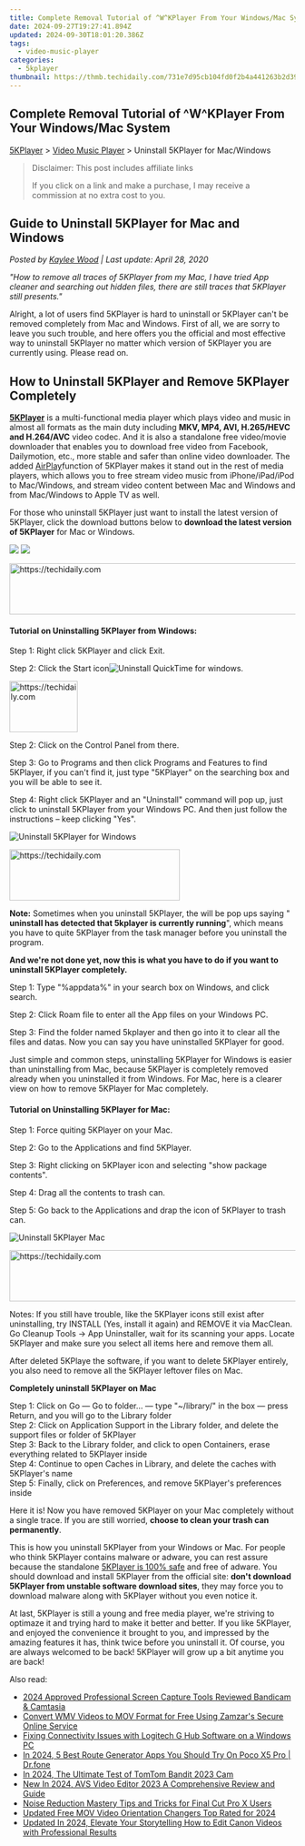 ```yaml
---
title: Complete Removal Tutorial of ^W^KPlayer From Your Windows/Mac System
date: 2024-09-27T19:27:41.894Z
updated: 2024-09-30T18:01:20.386Z
tags:
  - video-music-player
categories:
  - 5kplayer
thumbnail: https://thmb.techidaily.com/731e7d95cb104fd0f2b4a441263b2d39fb916acbe1dcf99883081e6f54b5961f.jpg
---
```


## Complete Removal Tutorial of ^W^KPlayer From Your Windows/Mac System

[5KPlayer](https://tools.techidaily.com/5kplayer/products/) \> [Video Music Player](https://tools.techidaily.com/5kplayer/video-music-player/) \> Uninstall 5KPlayer for Mac/Windows

>  Disclaimer: This post includes affiliate links
>
>  If you click on a link and make a purchase, I may receive a commission at no extra cost to you.
>

## Guide to Uninstall 5KPlayer for Mac and Windows

 _Posted by [Kaylee Wood](https://www.quora.com/profile/Amanda-Hu-21) | Last update: April 28, 2020_

_"How to remove all traces of 5KPlayer from my Mac, I have tried App cleaner and searching out hidden files, there are still traces that 5KPlayer still presents."_ 

Alright, a lot of users find 5KPlayer is hard to uninstall or 5KPlayer can't be removed completely from Mac and Windows. First of all, we are sorry to leave you such trouble, and here offers you the official and most effective way to uninstall 5KPlayer no matter which version of 5KPlayer you are currently using. Please read on. 

## How to Uninstall 5KPlayer and Remove 5KPlayer Completely

[**5KPlayer**](https://tools.techidaily.com/5kplayer/products/) is a multi-functional media player which plays video and music in almost all formats as the main duty including **MKV, MP4, AVI, H.265/HEVC and H.264/AVC** video codec. And it is also a standalone free video/movie downloader that enables you to download free video from Facebook, Dailymotion, etc., more stable and safer than online video downloader. The added [AirPlay](https://tools.techidaily.com/5kplayer/airplay/)function of 5KPlayer makes it stand out in the rest of media players, which allows you to free stream video music from iPhone/iPad/iPod to Mac/Windows, and stream video content between Mac and Windows and from Mac/Windows to Apple TV as well. 

For those who uninstall 5KPlayer just want to install the latest version of 5KPlayer, click the download buttons below to **download the latest version of 5KPlayer** for Mac or Windows.

[![](https://www.5kplayer.com/video-music-player/../button/freedownwhitewin.png)](https://tools.techidaily.com/5kplayer/products/) [![](https://www.5kplayer.com/video-music-player/../button/freedownbackmac.png)](https://tools.techidaily.com/5kplayer/products/) 

<!-- affiliate ads begin -->
<a href="https://appsumo.8odi.net/c/5597632/2123731/7443" target="_top" id="2123731">
  <img src="//a.impactradius-go.com/display-ad/7443-2123731" border="0" alt="https://techidaily.com" width="728" height="90"/>
</a>
<img height="0" width="0" src="https://appsumo.8odi.net/i/5597632/2123731/7443" style="position:absolute;visibility:hidden;" border="0" />
<!-- affiliate ads end -->

#### **Tutorial on Uninstalling 5KPlayer from Windows:**

Step 1: Right click 5KPlayer and click Exit.

Step 2: Click the Start icon![Uninstall QuickTime for windows](https://www.5kplayer.com/video-music-player/img/unintall-quicktime-for-windows2.jpg).

<!-- affiliate ads begin -->
<a href="https://bluetties.sjv.io/c/5597632/2141688/17094" target="_top" id="2141688">
  <img src="//a.impactradius-go.com/display-ad/17094-2141688" border="0" alt="https://techidaily.com" width="120" height="90"/>
</a>
<img height="0" width="0" src="https://bluetties.sjv.io/i/5597632/2141688/17094" style="position:absolute;visibility:hidden;" border="0" />
<!-- affiliate ads end -->

Step 2: Click on the Control Panel from there. 

Step 3: Go to Programs and then click Programs and Features to find 5KPlayer, if you can't find it, just type "5KPlayer" on the searching box and you will be able to see it. 

Step 4: Right click 5KPlayer and an "Uninstall" command will pop up, just click to uninstall 5KPlayer from your Windows PC. And then just follow the instructions – keep clicking "Yes". 

![Uninstall 5KPlayer for Windows](https://www.5kplayer.com/video-music-player/img/uninstall-5kplayer-win.jpg) 

<!-- affiliate ads begin -->
<a href="https://aligracehair.sjv.io/c/5597632/1975816/19272" target="_top" id="1975816">
  <img src="//a.impactradius-go.com/display-ad/19272-1975816" border="0" alt="https://techidaily.com" width="300" height="90"/>
</a>
<img height="0" width="0" src="https://aligracehair.sjv.io/i/5597632/1975816/19272" style="position:absolute;visibility:hidden;" border="0" />
<!-- affiliate ads end -->

**Note:** Sometimes when you uninstall 5KPlayer, the will be pop ups saying " **uninstall has detected that 5kplayer is currently running**", which means you have to quite 5KPlayer from the task manager before you uninstall the program. 

**And we're not done yet, now this is what you have to do if you want to uninstall 5KPlayer completely.** 

Step 1: Type "%appdata%" in your search box on Windows, and click search. 

Step 2: Click Roam file to enter all the App files on your Windows PC. 

Step 3: Find the folder named 5kplayer and then go into it to clear all the files and datas. Now you can say you have uninstalled 5KPlayer for good. 

Just simple and common steps, uninstalling 5KPlayer for Windows is easier than uninstalling from Mac, because 5KPlayer is completely removed already when you uninstalled it from Windows. For Mac, here is a clearer view on how to remove 5KPlayer for Mac completely. 

#### **Tutorial on Uninstalling 5KPlayer for Mac:**

Step 1: Force quiting 5KPlayer on your Mac.

Step 2: Go to the Applications and find 5KPlayer.

Step 3: Right clicking on 5KPlayer icon and selecting "show package contents". 

Step 4: Drag all the contents to trash can. 

Step 5: Go back to the Applications and drap the icon of 5KPlayer to trash can.

![Uninstall 5KPlayer Mac](https://www.5kplayer.com/video-music-player/img/uninstall-5kplayer-mac.jpg) 

<!-- affiliate ads begin -->
<a href="https://appsumo.8odi.net/c/5597632/2100542/7443" target="_top" id="2100542">
  <img src="//a.impactradius-go.com/display-ad/7443-2100542" border="0" alt="https://techidaily.com" width="728" height="90"/>
</a>
<img height="0" width="0" src="https://appsumo.8odi.net/i/5597632/2100542/7443" style="position:absolute;visibility:hidden;" border="0" />
<!-- affiliate ads end -->

Notes: If you still have trouble, like the 5KPlayer icons still exist after uninstalling, try INSTALL (Yes, install it again) and REMOVE it via MacClean. Go Cleanup Tools -> App Uninstaller, wait for its scanning your apps. Locate 5KPlayer and make sure you select all items here and remove them all.

 After deleted 5KPlaye the software, if you want to delete 5KPlayer entirely, you also need to remove all the 5KPlayer leftover files on Mac. 

**Completely uninstall 5KPlayer on Mac**

Step 1: Click on Go — Go to folder… — type "\~/library/" in the box — press Return, and you will go to the Library folder  
 Step 2: Click on Application Support in the Library folder, and delete the support files or folder of 5KPlayer  
 Step 3: Back to the Library folder, and click to open Containers, erase everything related to 5KPlayer inside  
Step 4: Continue to open Caches in Library, and delete the caches with 5KPlayer's name  
Step 5: Finally, click on Preferences, and remove 5KPlayer's preferences inside

Here it is! Now you have removed 5KPlayer on your Mac completely without a single trace. If you are still worried, **choose to clean your trash can permanently**. 

This is how you uninstall 5KPlayer from your Windows or Mac. For people who think 5KPlayer contains malware or adware, you can rest assure because the standalone [5KPlayer is 100% safe](https://tools.techidaily.com/5kplayer/video-music-player/) and free of adware. You should download and install 5KPlayer from the official site: **don't download 5KPlayer from unstable software download sites**, they may force you to download malware along with 5KPlayer without you even notice it. 

At last, 5KPlayer is still a young and free media player, we're striving to optimaze it and trying hard to make it better and better. If you like 5KPlayer, and enjoyed the convenience it brought to you, and impressed by the amazing features it has, think twice before you uninstall it. Of course, you are always welcomed to be back! 5KPlayer will grow up a bit anytime you are back!

<ins class="adsbygoogle"
     style="display:block"
     data-ad-format="autorelaxed"
     data-ad-client="ca-pub-7571918770474297"
     data-ad-slot="1223367746"></ins>

<ins class="adsbygoogle"
     style="display:block"
     data-ad-client="ca-pub-7571918770474297"
     data-ad-slot="8358498916"
     data-ad-format="auto"
     data-full-width-responsive="true"></ins>

<span class="atpl-alsoreadstyle">Also read:</span>
<div><ul>
<li><a href="https://visual-screen-recording.techidaily.com/2024-approved-professional-screen-capture-tools-reviewed-bandicam-and-camtasia/"><u>2024 Approved Professional Screen Capture Tools Reviewed Bandicam & Camtasia</u></a></li>
<li><a href="https://win-howtos.techidaily.com/convert-wmv-videos-to-mov-format-for-free-using-zamzars-secure-online-service/"><u>Convert WMV Videos to MOV Format for Free Using Zamzar's Secure Online Service</u></a></li>
<li><a href="https://win-blog.techidaily.com/fixing-connectivity-issues-with-logitech-g-hub-software-on-a-windows-pc/"><u>Fixing Connectivity Issues with Logitech G Hub Software on a Windows PC</u></a></li>
<li><a href="https://change-location.techidaily.com/in-2024-5-best-route-generator-apps-you-should-try-on-poco-x5-pro-drfone-by-drfone-virtual-android/"><u>In 2024, 5 Best Route Generator Apps You Should Try On Poco X5 Pro | Dr.fone</u></a></li>
<li><a href="https://fox-helps.techidaily.com/in-2024-the-ultimate-test-of-tomtom-bandit-2023-cam/"><u>In 2024, The Ultimate Test of TomTom Bandit 2023 Cam</u></a></li>
<li><a href="https://video-ai-editor.techidaily.com/new-in-2024-avs-video-editor-2023-a-comprehensive-review-and-guide/"><u>New In 2024, AVS Video Editor 2023 A Comprehensive Review and Guide</u></a></li>
<li><a href="https://video-ai-editor.techidaily.com/noise-reduction-mastery-tips-and-tricks-for-final-cut-pro-x-users/"><u>Noise Reduction Mastery Tips and Tricks for Final Cut Pro X Users</u></a></li>
<li><a href="https://video-ai-editor.techidaily.com/updated-free-mov-video-orientation-changers-top-rated-for-2024/"><u>Updated Free MOV Video Orientation Changers Top Rated for 2024</u></a></li>
<li><a href="https://video-ai-editor.techidaily.com/updated-in-2024-elevate-your-storytelling-how-to-edit-canon-videos-with-professional-results/"><u>Updated In 2024, Elevate Your Storytelling How to Edit Canon Videos with Professional Results</u></a></li>
</ul></div>

